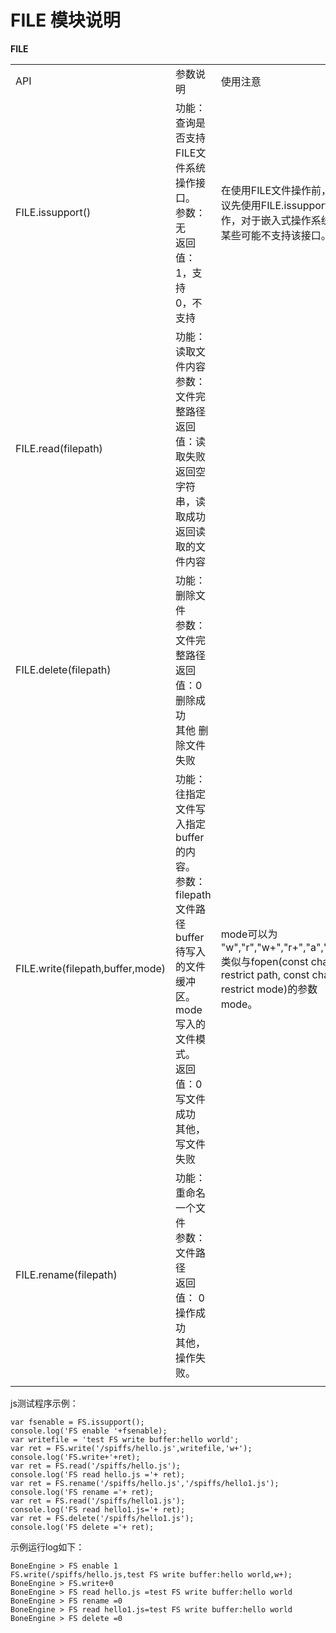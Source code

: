 # FILE 模块说明

__FILE__

<div class="bi-table">
  <table>
    <colgroup>
      <col width="90px" />
      <col width="90px" />
      <col width="90px" />
    </colgroup>
    <tbody>
      <tr>
        <td rowspan="1" colSpan="1">
          <div data-type="p">API</div>
        </td>
        <td rowspan="1" colSpan="1">
          <div data-type="p">参数说明</div>
        </td>
        <td rowspan="1" colSpan="1">
          <div data-type="p">使用注意</div>
        </td>
      </tr>
      <tr>
        <td rowspan="1" colSpan="1">
          <div data-type="p">FILE.issupport()</div>
        </td>
        <td rowspan="1" colSpan="1">
          <div data-type="p">功能： 查询是否支持FILE文件系统操作接口。</div>
          <div data-type="p"></div>
          <div data-type="p">参数：无</div>
          <div data-type="p"></div>
          <div data-type="p">返回值：1，支持</div>
          <div data-type="p">0，不支持</div>
        </td>
        <td rowspan="1" colSpan="1">
          <div data-type="p">在使用FILE文件操作前，建议先使用FILE.issupport操作，对于嵌入式操作系统，某些可能不支持该接口。</div>
        </td>
      </tr>
      <tr>
        <td rowspan="1" colSpan="1">
          <div data-type="p">FILE.read(filepath)</div>
        </td>
        <td rowspan="1" colSpan="1">
          <div data-type="p">功能：读取文件内容</div>
          <div data-type="p"></div>
          <div data-type="p">参数：文件完整路径</div>
          <div data-type="p"></div>
          <div data-type="p">返回值：读取失败返回空字符串，读取成功返回读取的文件内容</div>
        </td>
        <td rowspan="1" colSpan="1">
          <div data-type="p"></div>
        </td>
      </tr>
      <tr>
        <td rowspan="1" colSpan="1">
          <div data-type="p">FILE.delete(filepath)</div>
        </td>
        <td rowspan="1" colSpan="1">
          <div data-type="p">功能：删除文件</div>
          <div data-type="p"></div>
          <div data-type="p">参数：文件完整路径</div>
          <div data-type="p"></div>
          <div data-type="p">返回值：0 删除成功</div>
          <div data-type="p">其他 删除文件失败</div>
        </td>
        <td rowspan="1" colSpan="1">
          <div data-type="p"></div>
        </td>
      </tr>
      <tr>
        <td rowspan="1" colSpan="1">
          <div data-type="p">FILE.write(filepath,buffer,mode)</div>
        </td>
        <td rowspan="1" colSpan="1">
          <div data-type="p">功能：往指定文件写入指定buffer的内容。</div>
          <div data-type="p"></div>
          <div data-type="p">参数：filepath 文件路径</div>
          <div data-type="p">buffer 待写入的文件缓冲区。</div>
          <div data-type="p">mode 写入的文件模式。</div>
          <div data-type="p"></div>
          <div data-type="p">返回值：0写文件成功</div>
          <div data-type="p">其他，写文件失败</div>
        </td>
        <td rowspan="1" colSpan="1">
          <div data-type="p">mode可以为</div>
          <div data-type="p">&quot;w&quot;,&quot;r&quot;,&quot;w+&quot;,&quot;r+&quot;,&quot;a&quot;,&quot;a+&quot;</div>
          <div data-type="p">类似与fopen(const char * restrict path, const char * restrict mode)的参数mode。</div>
        </td>
      </tr>
      <tr>
        <td rowspan="1" colSpan="1">
          <div data-type="p">FILE.rename(filepath)</div>
        </td>
        <td rowspan="1" colSpan="1">
          <div data-type="p">功能：重命名一个文件</div>
          <div data-type="p">参数：文件路径</div>
          <div data-type="p">返回值： 0 操作成功</div>
          <div data-type="p">其他，操作失败。</div>
        </td>
        <td rowspan="1" colSpan="1">
          <div data-type="p"></div>
        </td>
      </tr>
      <tr>
        <td rowspan="1" colSpan="1">
          <div data-type="p"></div>
        </td>
        <td rowspan="1" colSpan="1">
          <div data-type="p"></div>
        </td>
        <td rowspan="1" colSpan="1">
          <div data-type="p"></div>
        </td>
      </tr>
    </tbody>
  </table>
</div>


js测试程序示例：

```
var fsenable = FS.issupport();
console.log('FS enable '+fsenable);
var writefile = 'test FS write buffer:hello world';
var ret = FS.write('/spiffs/hello.js',writefile,'w+');
console.log('FS.write+'+ret);
var ret = FS.read('/spiffs/hello.js');
console.log('FS read hello.js ='+ ret);
var ret = FS.rename('/spiffs/hello.js','/spiffs/hello1.js');
console.log('FS rename ='+ ret);
var ret = FS.read('/spiffs/hello1.js');
console.log('FS read hello1.js='+ ret);
var ret = FS.delete('/spiffs/hello1.js');
console.log('FS delete ='+ ret);
```

示例运行log如下：

```
BoneEngine > FS enable 1 
FS.write(/spiffs/hello.js,test FS write buffer:hello world,w+);
BoneEngine > FS.write+0 
BoneEngine > FS read hello.js =test FS write buffer:hello world 
BoneEngine > FS rename =0 
BoneEngine > FS read hello1.js=test FS write buffer:hello world 
BoneEngine > FS delete =0 
```

 